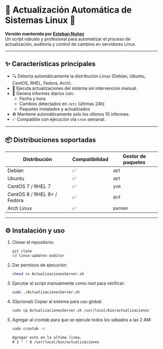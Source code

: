 # 🔐 Actualización Automática de Sistemas Linux 🔐

**Versión mantenida por [Esteban Nuñez](https://www.linkedin.com/in/esteban111221/)**  
Un script robusto y profesional para automatizar el proceso de actualización, auditoría y control de cambios en servidores Linux.

---

## ✨ Características principales

- 🔍 Detecta automáticamente la distribución Linux (Debian, Ubuntu, CentOS, RHEL, Fedora, Arch).
- 🔄 Ejecuta actualizaciones del sistema sin intervención manual.
- 🧾 Genera informes diarios con:
  - Fecha y hora
  - Cambios detectados en `/etc` (últimas 24h)
  - Paquetes instalados y actualizados
- ♻️ Mantiene automáticamente solo los últimos 10 informes.
- ✅ Compatible con ejecución vía `cron` semanal.

---

## 📦 Distribuciones soportadas

| Distribución  | Compatibilidad | Gestor de paquetes |
|---------------|----------------|---------------------|
| Debian        | ✅              | `apt`              |
| Ubuntu        | ✅              | `apt`              |
| CentOS 7 / RHEL 7 | ✅          | `yum`              |
| CentOS 8 / RHEL 8+ / Fedora | ✅| `dnf`              |
| Arch Linux    | ✅              | `pacman`           |

---

## ⚙️ Instalación y uso

1. Clonar el repositorio:
   ```bash
   git clone 
   cd linux-updates-auditor

2. Dar permisos de ejecución:
    ```bash
    chmod +x ActualizacionesServer.sh
3. Ejecutar el script manualmente como root para verificar:
    ```bash
    sudo ./ActualizacionesServer.sh
4. (Opcional) Copiar al sistema para uso global:
    ```bash
    sudo cp ActualizacionesServer.sh /usr/local/bin/actualizaciones
5. Agregar al crontab para que se ejecute todos los sábados a las 2 AM:
    ```bash
    sudo crontab -e

    Agregar esto en la ultima linea. 
    0 2 * * 6 /usr/local/bin/actualizaciones
